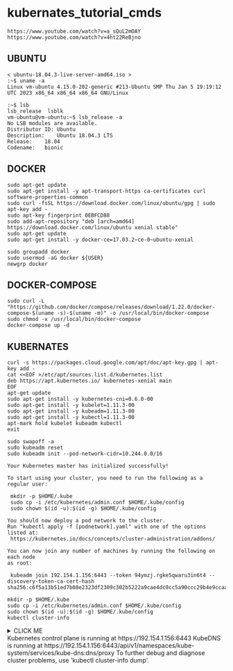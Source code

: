 # kubernates_tutorial_cmds

```
https://www.youtube.com/watch?v=a_sQuL2mOAY
https://www.youtube.com/watch?v=4ht22ReBjno
```
## UBUNTU
```
< ubuntu-18.04.3-live-server-amd64.iso >
:~$ uname -a
Linux vm-ubuntu 4.15.0-202-generic #213-Ubuntu SMP Thu Jan 5 19:19:12 UTC 2023 x86_64 x86_64 x86_64 GNU/Linux

:~$ lsb
lsb_release  lsblk        
vm-ubuntu@vm-ubuntu:~$ lsb_release -a
No LSB modules are available.
Distributor ID:	Ubuntu
Description:	Ubuntu 18.04.3 LTS
Release:	18.04
Codename:	bionic
```
## DOCKER
```
sudo apt-get update  
sudo apt-get install -y apt-transport-https ca-certificates curl software-properties-common
sudo curl -fsSL https://download.docker.com/linux/ubuntu/gpg | sudo apt-key add -
sudo apt-key fingerprint 0EBFCD88
sudo add-apt-repository "deb [arch=amd64] https://download.docker.com/linux/ubuntu xenial stable"
sudo apt-get update
sudo apt-get install -y docker-ce=17.03.2~ce-0~ubuntu-xenial

sudo groupadd docker
sudo usermod -aG docker ${USER}
newgrp docker
```

## DOCKER-COMPOSE
```
sudo curl -L "https://github.com/docker/compose/releases/download/1.22.0/docker-compose-$(uname -s)-$(uname -m)" -o /usr/local/bin/docker-compose
sudo chmod -x /usr/local/bin/docker-compose 
docker-compose up -d
```
## KUBERNATES

```sudo su
curl -s https://packages.cloud.google.com/apt/doc/apt-key.gpg | apt-key add -
cat <<EOF >/etc/apt/sources.list.d/kubernetes.list
deb https://apt.kubernetes.io/ kubernetes-xenial main
EOF
apt-get update
sudo apt-get install -y kubernetes-cni=0.6.0-00
sudo apt-get install -y kubelet=1.11.3-00
sudo apt-get install -y kubeadm=1.11.3-00
sudo apt-get install -y kubectl=1.11.3-00
apt-mark hold kubelet kubeadm kubectl
exit
```
```
sudo swapoff -a
sudo kubeadm reset
sudo kubeadm init --pod-network-cidr=10.244.0.0/16
 ```
 ```
 Your Kubernetes master has initialized successfully!

To start using your cluster, you need to run the following as a regular user:

  mkdir -p $HOME/.kube
  sudo cp -i /etc/kubernetes/admin.conf $HOME/.kube/config
  sudo chown $(id -u):$(id -g) $HOME/.kube/config

You should now deploy a pod network to the cluster.
Run "kubectl apply -f [podnetwork].yaml" with one of the options listed at:
  https://kubernetes.io/docs/concepts/cluster-administration/addons/

You can now join any number of machines by running the following on each node
as root:

  kubeadm join 192.154.1.156:6443 --token 94ymzj.rgke5qwaru3in6t4 --discovery-token-ca-cert-hash sha256:c6f5a13b51ed7b08e2323df2309c302b5222a9cae4dc0cc5a90ccc29b4e9ccaa
 ```
```
mkdir -p $HOME/.kube
sudo cp -i /etc/kubernetes/admin.conf $HOME/.kube/config
sudo chown $(id -u):$(id -g) $HOME/.kube/config
kubectl cluster-info
```

<details><summary>CLICK ME</summary>
<p>

#### We can hide anything, even code!

```ruby
   puts "Hello World"
   Kubernetes control plane is running at https://192.154.1.156:6443
   KubeDNS is running at https://192.154.1.156:6443/api/v1/namespaces/kube-system/services/kube-dns:dns/proxy
   To further debug and diagnose cluster problems, use 'kubectl cluster-info dump'.
```

</p>
</details>

<html>
  <head>
   Kubernetes control plane is running at https://192.154.1.156:6443
   KubeDNS is running at https://192.154.1.156:6443/api/v1/namespaces/kube-system/services/kube-dns:dns/proxy
   To further debug and diagnose cluster problems, use 'kubectl cluster-info dump'.
  </head>
</html>

